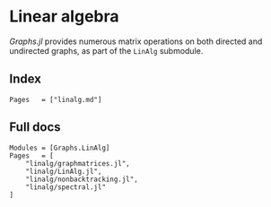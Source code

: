 # Linear algebra

_Graphs.jl_ provides numerous matrix operations on both directed and undirected graphs, as part of the `LinAlg` submodule.

## Index

```@index
Pages   = ["linalg.md"]
```

## Full docs

```@autodocs
Modules = [Graphs.LinAlg]
Pages   = [
    "linalg/graphmatrices.jl",
    "linalg/LinAlg.jl",
    "linalg/nonbacktracking.jl",
    "linalg/spectral.jl"
]

```
